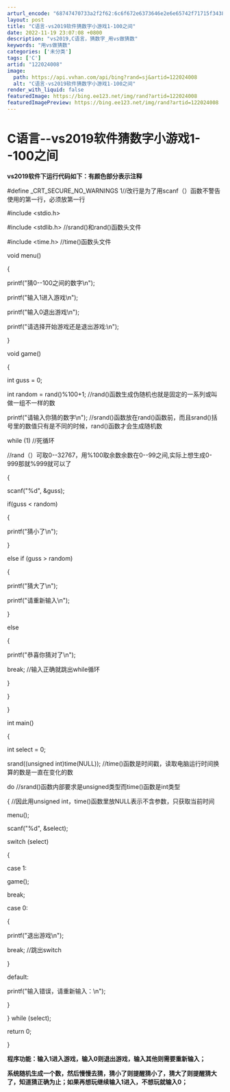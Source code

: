 ```yaml
---
arturl_encode: "68747470733a2f2f62:6c6f672e6373646e2e6e65742f71715f34383333373439392f:61727469636c652f64657461696c732f313232303234303038"
layout: post
title: "C语言-vs2019软件猜数字小游戏1-100之间"
date: 2022-11-19 23:07:08 +0800
description: "vs2019,C语言，猜数字_用vs做猜数"
keywords: "用vs做猜数"
categories: ['未分类']
tags: ['C']
artid: "122024008"
image:
  path: https://api.vvhan.com/api/bing?rand=sj&artid=122024008
  alt: "C语言-vs2019软件猜数字小游戏1-100之间"
render_with_liquid: false
featuredImage: https://bing.ee123.net/img/rand?artid=122024008
featuredImagePreview: https://bing.ee123.net/img/rand?artid=122024008
---
```


# C语言--vs2019软件猜数字小游戏1--100之间

**vs2019软件下运行代码如下：有颜色部分表示注释**

#define \_CRT\_SECURE\_NO\_WARNINGS 1//改行是为了用scanf（）函数不警告使用的第一行，必须放第一行
  
#include <stdio.h>
  
#include <stdlib.h>
//srand()和rand()函数头文件
  
#include <time.h>
//time()函数头文件
  
void menu()
  
{
  
printf("猜0--100之间的数字\n");
  
printf("输入1进入游戏\n");
  
printf("输入0退出游戏\n");
  
printf("请选择开始游戏还是退出游戏:\n");
  
}
  
void game()
  
{
  
int guss = 0;
  
int random = rand()%100+1;
//rand()函数生成伪随机也就是固定的一系列或叫做一组不一样的数
  
printf("请输入你猜的数字\n");
//srand()函数放在rand()函数前，而且srand()括号里的数值只有是不同的时候，rand()函数才会生成随机数
  
while (1)
//死循环

//rand（）可取0--32767，用%100取余数余数在0--99之间,实际上想生成0-999那就%999就可以了
  
{
  
scanf("%d", &guss);
  
if(guss < random)
  
{
  
printf("猜小了\n");
  
  
}
  
else if (guss > random)
  
{
  
printf("猜大了\n");
  
printf("请重新输入\n");
  
}
  
else
  
{
  
printf("恭喜你猜对了\n");
  
break;
//输入正确就跳出while循环
  
}
  
}
  
}
  
int main()
  
{
  
  
int select = 0;
  
srand((unsigned int)time(NULL));
//time()函数是时间戳，读取电脑运行时间换算的数是一直在变化的数
  
do
//srand()函数内部要求是unsigned类型而time()函数是int类型
  
{
//因此用unsigned int，time()函数里放NULL表示不含参数，只获取当前时间
  
menu();
  
scanf("%d", &select);
  
switch (select)
  
{
  
case 1:
  
game();
  
break;
  
case 0:
  
{
  
printf("退出游戏\n");
  
break;
//跳出switch
  
}
  
default:
  
printf("输入错误，请重新输入：\n");
  
}

} while (select);

return 0;
  
}

**程序功能：输入1进入游戏，输入0则退出游戏，输入其他则需要重新输入；**

**系统随机生成一个数，然后慢慢去猜，猜小了则提醒猜小了，猜大了则提醒猜大了，知道猜正确为止；如果再想玩继续输入1进入，不想玩就输入0；**